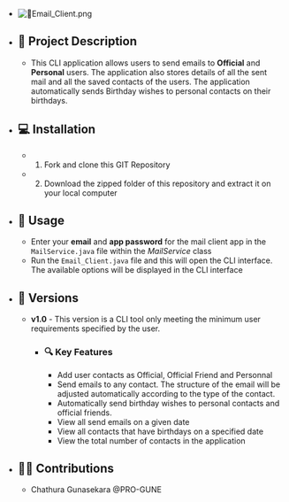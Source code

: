 - ![📧Email_Client.png](#)
- ## 🧐 Project Description
	- This CLI application allows users to send emails to **Official** and **Personal** users. The application also stores details of all the sent mail and all the saved contacts of the users. The application automatically sends Birthday wishes to personal contacts on their birthdays.
- ## 💻 Installation
	- 1. Fork and clone this GIT Repository
	- 2. Download the zipped folder of this repository and extract it on your local computer
- ## 📑 Usage
	- Enter your **email** and **app password** for the mail client app in the `MailService.java` file within the *MailService* class
	- Run the `Email_Client.java` file and this will open the CLI interface. The available options will be displayed in the CLI interface
- ## 🧪 Versions
	- **v1.0** - This version is a CLI tool only meeting the minimum user requirements specified by the user.
		- ### 🔍 Key Features
			- Add user contacts as Official, Official Friend and Personnal
			- Send emails to any contact. The structure of the email will be adjusted automatically according to the type of the contact.
			- Automatically send birthday wishes to personal contacts and official friends.
			- View all send emails on a given date
			- View all contacts that have birthdays on a specified date
			- View the total number of contacts in the application
- ## 👨‍💻 Contributions
	- Chathura Gunasekara @PRO-GUNE